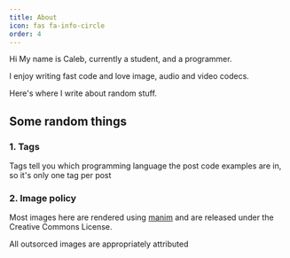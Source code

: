 ```yaml
---
title: About
icon: fas fa-info-circle
order: 4
---
```


Hi My name is Caleb, currently a student, and a programmer.

I enjoy writing fast code and love image, audio and video codecs.

Here's where I write about random stuff.

## Some random things

### 1. Tags

Tags tell you which programming language the post code examples
are in, so it's only one tag per post

### 2. Image policy

Most images here are rendered using [manim](https://www.manim.community/) and are released under the Creative Commons License.

All outsorced images are appropriately attributed
